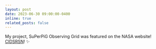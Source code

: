```yaml
---
layout: post
date: 2023-06-30 09:00:00-0400
inline: true
related_posts: false
---
```


My project, SuPerPiG Observing Grid was featured on the NASA website! [CIDSRSN](https://www.boisestate.edu/physics-cidsrsn/meet-the-team/)! :sparkles:
